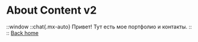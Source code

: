 # About Content v2
::window
::chat{.mx-auto}
Привет! Тут есть мое портфолио и контакты.
::
::
[Back home](/)
